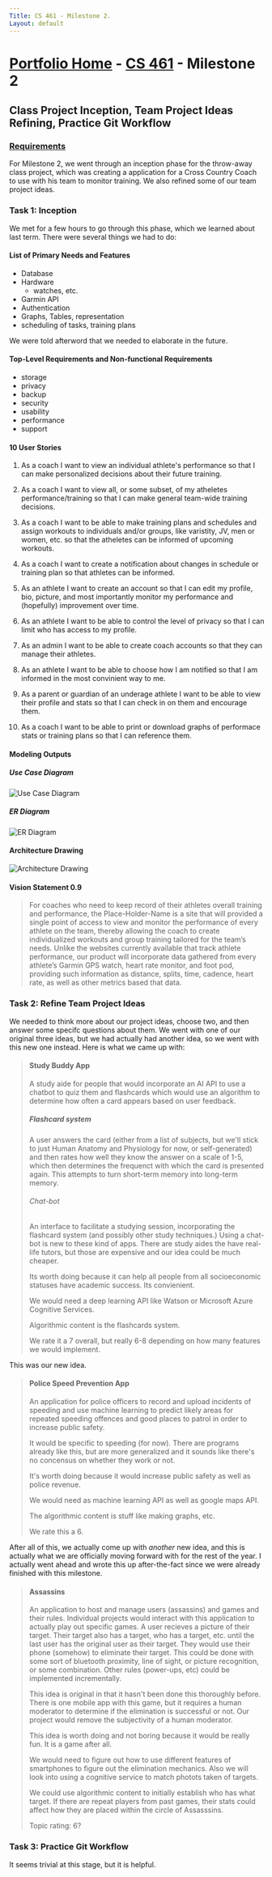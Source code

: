 ```yaml
---
Title: CS 461 - Milestone 2.
Layout: default
---
```

# [Portfolio Home](https://mgeorgebrown89.github.io/CS-Portfolio) - [CS 461](https://mgeorgebrown89.github.io/CS-Portfolio/CS-461) - Milestone 2
## Class Project Inception, Team Project Ideas Refining, Practice Git Workflow
### [Requirements](http://www.wou.edu/~morses/classes/cs46x/assignments/t2/M2.html)

For Milestone 2, we went through an inception phase for the throw-away class project, which was creating a application for a Cross Country Coach to use with his team to monitor training. We also refined some of our team project ideas. 

### Task 1: Inception

We met for a few hours to go through this phase, which we learned about last term. There were several things we had to do:

#### List of Primary Needs and Features

* Database
* Hardware
    * watches, etc.
* Garmin API
* Authentication
* Graphs, Tables, representation
* scheduling of tasks, training plans

We were told afterword that we needed to elaborate in the future. 

#### Top-Level Requirements and Non-functional Requirements

* storage
* privacy
* backup
* security
* usability
* performance
* support

#### 10 User Stories

1. As a coach I want to view an individual athlete's performance so that I can make personalized decisions about their future training. 
	
2. As a coach I want to view all, or some subset, of my atheletes performance/training so that I can make general team-wide training decisions. 
	
3. As a coach I want to be able to make training plans and schedules and assign workouts to individuals and/or groups, like varistity, JV, men or women, etc. so that the atheletes can be informed of upcoming workouts.
	
4. As a coach I want to create a notification about changes in schedule or training plan so that athletes can be informed. 
	
5. As an athlete I want to create an account so that I can edit my profile, bio, picture, and most importantly monitor my performance and (hopefully) improvement over time. 

6. As an athlete I want to be able to control the level of privacy so that I can limit who has access to my profile. 

7. As an admin I want to be able to create coach accounts so that they can manage their athletes. 

8. As an athlete I want to be able to choose how I am notified so that I am informed in the most convinient way to me. 
	
9. As a parent or guardian of an underage athlete I want to be able to view their profile and stats so that I can check in on them and encourage them. 

10. As a coach I want to be able to print or download graphs of performace stats or training plans so that I can reference them.  

#### Modeling Outputs

##### Use Case Diagram

![Use Case Diagram](https://mgeorgebrown89.github.io/CS-Portfolio/CS-461/milestone2/use-case-diagram.jpg)

##### ER Diagram

![ER Diagram](https://mgeorgebrown89.github.io/CS-Portfolio/CS-461/milestone2/er-diagram.jpg)

#### Architecture Drawing

![Architecture Drawing](https://mgeorgebrown89.github.io/CS-Portfolio/CS-461/milestone2/architecture-diagram.jpg)

#### Vision Statement 0.9

> For coaches who need to keep record of their athletes overall training and performance, the Place-Holder-Name is a site that will provided a single point of access to view and monitor the performance of every athlete on the team, thereby allowing the coach to create individualized workouts and group training tailored for the team’s needs. Unlike the websites currently available that track athlete performance, our product will incorporate data gathered from every athlete’s Garmin GPS watch, heart rate monitor, and foot pod, providing such information as distance, splits, time, cadence, heart rate, as well as other metrics based that data. 

### Task 2: Refine Team Project Ideas

We needed to think more about our project ideas, choose two, and then answer some specifc questions about them. We went with one of our original three ideas, but we had actually had another idea, so we went with this new one instead. Here is what we came up with:


> #### Study Buddy App
> A study aide for people that would incorporate an AI API to use a chatbot to quiz them and flashcards which would use an algorithm to determine how often a card appears based on user feedback. 
> ##### Flashcard system
> A user answers the card (either from a list of subjects, but we'll stick to just Human Anatomy and Physiology for now, or self-generated) and then rates how well they know the answer on a scale of 1-5, which then determines the frequenct with which the card is presented again. This attempts to turn short-term memory into long-term memory. 
> ###### Chat-bot
> An interface to facilitate a studying session, incorporating the flashcard system (and possibly other study techniques.) Using a chat-bot is new to these kind of apps. There are study aides the have real-life tutors, but those are expensive and our idea could be much cheaper.
>
> Its worth doing because it can help all people from all socioeconomic statuses have academic success. Its convienient. 
>
> We would need a deep learning API like Watson or Microsoft Azure Cognitive Services. 
>
> Algorithmic content is the flashcards system. 
>	
> We rate it a 7 overall, but really 6-8 depending on how many features we would implement.  

This was our new idea.

> #### Police Speed Prevention App
>An application for police officers to record and upload incidents of speeding and use machine learning to predict likely areas for repeated speeding offences and good places to patrol in order to increase public safety. 
>
>It would be specific to speeding (for now). There are programs already like this, but are more generalized and it sounds like there's no concensus on whether they work or not. 
>	
>It's worth doing because it would increase public safety as well as police revenue. 
>
>We would need as machine learning API as well as google maps API. 
>
>The algorithmic content is stuff like making graphs, etc. 
>
>We rate this a 6. 

After all of this, we actually come up with *another* new idea, and this is actually what we are officially moving forward with for the rest of the year. I actually went ahead and wrote this up after-the-fact since we were already finished with this milestone. 


>#### Assassins	
>An application to host and manage users (assassins) and games and their rules. Individual projects 	would interact with this application to actually play out specific games. A user recieves a picture of their target. Their target also has a target, who has a target, etc. until the last user has the original user as their target. They would use their phone (somehow) to eliminate their target. This could be done with some sort of bluetooth proximity, line of sight, or picture recognition, or some combination. Other rules (power-ups, etc) could be implemented incrementally. 
>
>This idea is original in that it hasn't been done this thoroughly before. There is one mobile app with this game, but it requires a human moderator to determine if the elimination is successful or not. Our project would remove the subjectivity of a human moderator. 
>	
>This idea is worth doing and not boring because it would be really fun. It is a game after all.
>
>We would need to figure out how to use different features of smartphones to figure out the elimination mechanics. Also we will look into using a cognitive service to match photots taken of targets. 
>
>We could use algorithmic content to initially establish who has what target. If there are repeat players from past games, their stats could affect how they are placed within the circle of Assasssins. 
>
>Topic rating: 6?

### Task 3: Practice Git Workflow

It seems trivial at this stage, but it is helpful. 